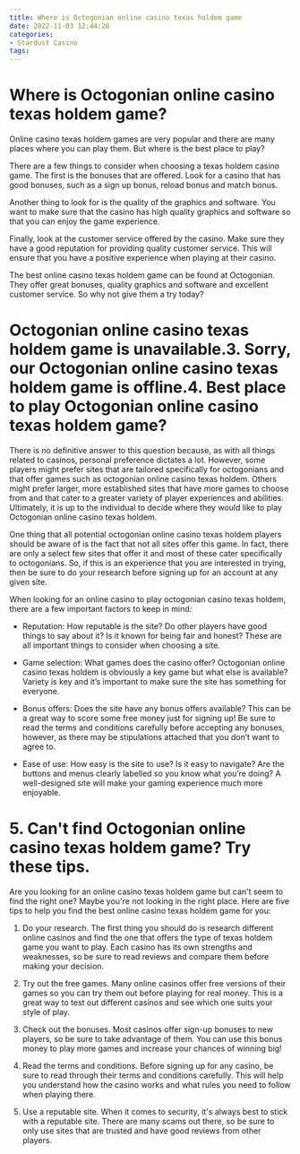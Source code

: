 ```yaml
---
title: Where is Octogonian online casino texas holdem game
date: 2022-11-03 12:44:26
categories:
- Stardust Casino
tags:
---
```



#  Where is Octogonian online casino texas holdem game?

Online casino texas holdem games are very popular and there are many places where you can play them. But where is the best place to play?

There are a few things to consider when choosing a texas holdem casino game. The first is the bonuses that are offered. Look for a casino that has good bonuses, such as a sign up bonus, reload bonus and match bonus.

Another thing to look for is the quality of the graphics and software. You want to make sure that the casino has high quality graphics and software so that you can enjoy the game experience.

Finally, look at the customer service offered by the casino. Make sure they have a good reputation for providing quality customer service. This will ensure that you have a positive experience when playing at their casino.

The best online casino texas holdem game can be found at Octogonian. They offer great bonuses, quality graphics and software and excellent customer service. So why not give them a try today?

#  Octogonian online casino texas holdem game is unavailable.3. Sorry, our Octogonian online casino texas holdem game is offline.4. Best place to play Octogonian online casino texas holdem game?

There is no definitive answer to this question because, as with all things related to casinos, personal preference dictates a lot. However, some players might prefer sites that are tailored specifically for octogonians and that offer games such as octogonian online casino texas holdem. Others might prefer larger, more established sites that have more games to choose from and that cater to a greater variety of player experiences and abilities. Ultimately, it is up to the individual to decide where they would like to play Octogonian online casino texas holdem.

One thing that all potential octogonian online casino texas holdem players should be aware of is the fact that not all sites offer this game. In fact, there are only a select few sites that offer it and most of these cater specifically to octogonians. So, if this is an experience that you are interested in trying, then be sure to do your research before signing up for an account at any given site.

When looking for an online casino to play octogonian casino texas holdem, there are a few important factors to keep in mind:

- Reputation: How reputable is the site? Do other players have good things to say about it? Is it known for being fair and honest? These are all important things to consider when choosing a site.

- Game selection: What games does the casino offer? Octogonian online casino texas holdem is obviously a key game but what else is available? Variety is key and it’s important to make sure the site has something for everyone.

- Bonus offers: Does the site have any bonus offers available? This can be a great way to score some free money just for signing up! Be sure to read the terms and conditions carefully before accepting any bonuses, however, as there may be stipulations attached that you don’t want to agree to.

- Ease of use: How easy is the site to use? Is it easy to navigate? Are the buttons and menus clearly labelled so you know what you’re doing? A well-designed site will make your gaming experience much more enjoyable.

# 5. Can't find Octogonian online casino texas holdem game? Try these tips.

Are you looking for an online casino texas holdem game but can't seem to find the right one? Maybe you're not looking in the right place. Here are five tips to help you find the best online casino texas holdem game for you:

1. Do your research. The first thing you should do is research different online casinos and find the one that offers the type of texas holdem game you want to play. Each casino has its own strengths and weaknesses, so be sure to read reviews and compare them before making your decision.

2. Try out the free games. Many online casinos offer free versions of their games so you can try them out before playing for real money. This is a great way to test out different casinos and see which one suits your style of play.

3. Check out the bonuses. Most casinos offer sign-up bonuses to new players, so be sure to take advantage of them. You can use this bonus money to play more games and increase your chances of winning big!

4. Read the terms and conditions. Before signing up for any casino, be sure to read through their terms and conditions carefully. This will help you understand how the casino works and what rules you need to follow when playing there.

5. Use a reputable site. When it comes to security, it's always best to stick with a reputable site. There are many scams out there, so be sure to only use sites that are trusted and have good reviews from other players.